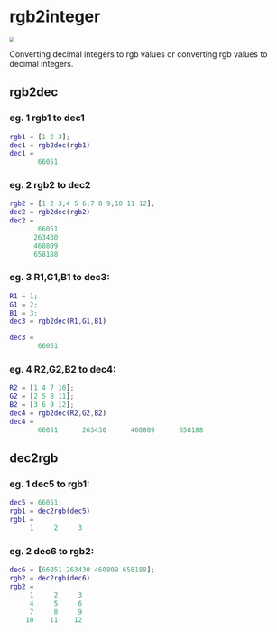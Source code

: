 # rgb2integer
<img src="https://github.com/ScientificProgrammerOwner/rgb2integer/blob/main/pic.png" style="zoom:50%;" align = "center"/>

Converting decimal integers to rgb values or converting rgb values to decimal integers.

## rgb2dec
### eg. 1 rgb1 to dec1
```matlab
rgb1 = [1 2 3];
dec1 = rgb2dec(rgb1)
dec1 =
       66051
```

### eg. 2 rgb2 to dec2
```matlab
rgb2 = [1 2 3;4 5 6;7 8 9;10 11 12];
dec2 = rgb2dec(rgb2)
dec2 =
       66051
      263430
      460809
      658188
```
      
### eg. 3 R1,G1,B1 to dec3:
```matlab
R1 = 1;
G1 = 2;
B1 = 3;
dec3 = rgb2dec(R1,G1,B1)

dec3 =
       66051
```

### eg. 4 R2,G2,B2 to dec4:
```matlab
R2 = [1 4 7 10];
G2 = [2 5 8 11];
B2 = [3 6 9 12];
dec4 = rgb2dec(R2,G2,B2)
dec4 =
       66051      263430      460809      658188
```
## dec2rgb
### eg. 1 dec5 to rgb1:
```matlab
dec5 = 66051;
rgb1 = dec2rgb(dec5)
rgb1 =
     1     2     3
```

### eg. 2 dec6 to rgb2:
```matlab
dec6 = [66051 263430 460809 658188];
rgb2 = dec2rgb(dec6)
rgb2 =
     1     2     3
     4     5     6
     7     8     9
    10    11    12
```
